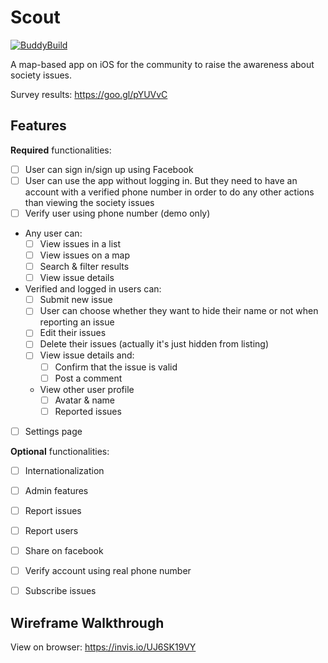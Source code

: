 # Scout

[![BuddyBuild](https://dashboard.buddybuild.com/api/statusImage?appID=570535d3f7461501004bfaed&branch=master&build=latest)](https://dashboard.buddybuild.com/apps/570535d3f7461501004bfaed/build/latest)

A map-based app on iOS for the community to raise the awareness about society issues.

Survey results: https://goo.gl/pYUVvC


## Features

**Required** functionalities:

- [ ] User can sign in/sign up using Facebook
- [ ] User can use the app without logging in. But they need to have an account with a verified phone number in order to do any other actions than viewing the society issues
- [ ] Verify user using phone number (demo only)
- Any user can:
  - [ ] View issues in a list
  - [ ] View issues on a map
  - [ ] Search & filter results
  - [ ] View issue details
- Verified and logged in users can:
  - [ ] Submit new issue
  - [ ] User can choose whether they want to hide their name or not when reporting an issue
  - [ ] Edit their issues
  - [ ] Delete their issues (actually it's just hidden from listing)
  - [ ] View issue details and:
    - [ ] Confirm that the issue is valid
    - [ ] Post a comment
  - View other user profile
    - [ ] Avatar & name
    - [ ] Reported issues
- [ ] Settings page

**Optional** functionalities:

- [ ] Internationalization
- [ ] Admin features
- [ ] Report issues
- [ ] Report users
- [ ] Share on facebook
- [ ] Verify account using real phone number
- [ ] Subscribe issues



## Wireframe Walkthrough

View on browser: https://invis.io/UJ6SK19VY
